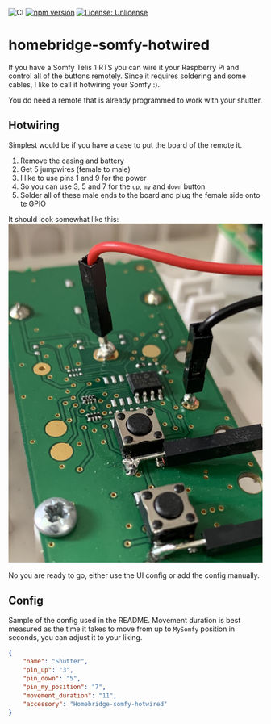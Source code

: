 ![CI](https://github.com/F4stFr3ddy/homebridge-somfy-hotwired/workflows/CI/badge.svg)
[![npm version](https://badge.fury.io/js/homebridge-somfy-hotwired.svg)](https://badge.fury.io/js/homebridge-somfy-hotwire)
[![License: Unlicense](https://img.shields.io/badge/license-Unlicense-blue.svg)](http://unlicense.org/)
# homebridge-somfy-hotwired
If you have a Somfy Telis 1 RTS you can wire it your Raspberry Pi and control all of the buttons remotely. Since it 
requires soldering and some cables, I like to call it hotwiring your Somfy :).

You do need a remote that is already programmed to work with your shutter.

## Hotwiring
Simplest would be if you have a case to put the board of the remote it.
1. Remove the casing and battery
2. Get 5 jumpwires (female to male)
3. I like to use pins 1 and 9 for the power
4. So you can use 3, 5 and 7 for the `up`, `my` and `down` button
5. Solder all of these male ends to the board and plug the female side onto te GPIO

It should look somewhat like this:
![hotwired](hotwired.jpeg)

No you are ready to go, either use the UI config or add the config manually.

## Config
Sample of the config used in the README. Movement duration is best measured as the time it takes to move from up to 
`MySomfy` position in seconds, you can adjust it to your liking. 

```json
{
    "name": "Shutter",
    "pin_up": "3",
    "pin_down": "5",
    "pin_my_position": "7",
    "movement_duration": "11",
    "accessory": "Homebridge-somfy-hotwired"
}
```
